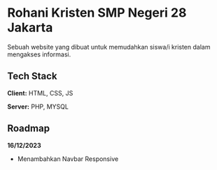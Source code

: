 
# Rohani Kristen SMP Negeri 28 Jakarta

Sebuah website yang dibuat untuk memudahkan siswa/i kristen dalam mengakses informasi.


## Tech Stack

**Client:** HTML, CSS, JS

**Server:** PHP, MYSQL


## Roadmap


**16/12/2023**
- Menambahkan Navbar Responsive


